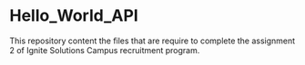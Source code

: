 # Hello_World_API
This repository content the files that are require to complete the assignment 2 of Ignite Solutions Campus recruitment program. 
